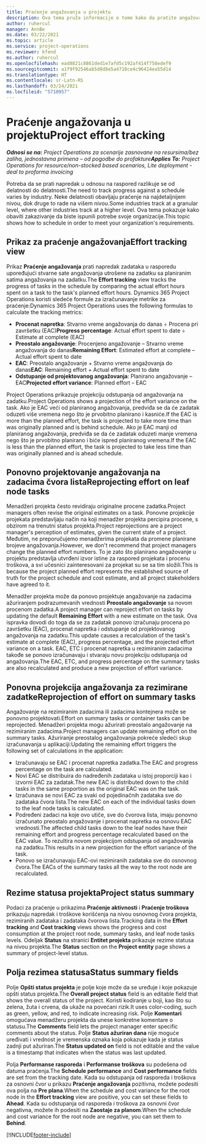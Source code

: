 ```yaml
---
title: Praćenje angažovanja u projektu
description: Ova tema pruža informacije o tome kako da pratite angažovanje u projektu i napredak posla.
author: ruhercul
manager: AnnBe
ms.date: 03/22/2021
ms.topic: article
ms.service: project-operations
ms.reviewer: kfend
ms.author: ruhercul
ms.openlocfilehash: ead8821c8861ded1e7afd5c192af414f758edef9
ms.sourcegitcommit: a1f9f92546ab5d8d8e5a4710ce4c96414ea55d14
ms.translationtype: HT
ms.contentlocale: sr-Latn-RS
ms.lasthandoff: 03/24/2021
ms.locfileid: "5710957"
---
```

# <a name="project-effort-tracking"></a><span data-ttu-id="4ae38-103">Praćenje angažovanja u projektu</span><span class="sxs-lookup"><span data-stu-id="4ae38-103">Project effort tracking</span></span>

<span data-ttu-id="4ae38-104">_**Odnosi se na:** Project Operations za scenarije zasnovane na resursima/bez zaliha, jednostavna primena – od pogodbe do profakture_</span><span class="sxs-lookup"><span data-stu-id="4ae38-104">_**Applies To:** Project Operations for resource/non-stocked based scenarios, Lite deployment - deal to proforma invoicing_</span></span>

<span data-ttu-id="4ae38-105">Potreba da se prati napredak u odnosu na raspored razlikuje se od delatnosti do delatnosti.</span><span class="sxs-lookup"><span data-stu-id="4ae38-105">The need to track progress against a schedule varies by industry.</span></span> <span data-ttu-id="4ae38-106">Neke delatnosti obavljaju praćenje na najdetaljnijem nivou, dok druge to rade na višem nivou.</span><span class="sxs-lookup"><span data-stu-id="4ae38-106">Some industries track at a granular level, where other industries track at a higher level.</span></span> <span data-ttu-id="4ae38-107">Ova tema pokazuje kako obaviti zakazivanje da biste ispunili potrebe svoje organizacije.</span><span class="sxs-lookup"><span data-stu-id="4ae38-107">This topic shows how to schedule in order to meet your organization's requirements.</span></span>

## <a name="effort-tracking-view"></a><span data-ttu-id="4ae38-108">Prikaz za praćenje angažovanja</span><span class="sxs-lookup"><span data-stu-id="4ae38-108">Effort tracking view</span></span>

<span data-ttu-id="4ae38-109">Prikaz **Praćenje angažovanja** prati napredak zadataka u rasporedu upoređujući stvarne sate angažovanja utrošene na zadatku sa planiranim satima angažovanja na zadatku.</span><span class="sxs-lookup"><span data-stu-id="4ae38-109">The **Effort tracking** view tracks the progress of tasks in the schedule by comparing the actual effort hours spent on a task to the task's planned effort hours.</span></span> <span data-ttu-id="4ae38-110">Dynamics 365 Project Operations koristi sledeće formule za izračunavanje metrike za praćenje:</span><span class="sxs-lookup"><span data-stu-id="4ae38-110">Dynamics 365 Project Operations uses the following formulas to calculate the tracking metrics:</span></span>

- <span data-ttu-id="4ae38-111">**Procenat napretka**: Stvarno vreme angažovanja do danas ÷ Procena pri završetku (EAC)</span><span class="sxs-lookup"><span data-stu-id="4ae38-111">**Progress percentage**: Actual effort spent to date ÷ Estimate at complete (EAC)</span></span> 
- <span data-ttu-id="4ae38-112">**Preostalo angažovanje**: Procenjeno angažovanje – Stvarno vreme angažovanja do danas</span><span class="sxs-lookup"><span data-stu-id="4ae38-112">**Remaining Effort**: Estimated effort at complete – Actual effort spent to date</span></span> 
- <span data-ttu-id="4ae38-113">**EAC**: Preostalo angažovanje + Stvarno vreme angažovanja do danas</span><span class="sxs-lookup"><span data-stu-id="4ae38-113">**EAC**: Remaining effort + Actual effort spent to date</span></span> 
- <span data-ttu-id="4ae38-114">**Odstupanje od projektovanog angažovanja**: Planirano angažovanje – EAC</span><span class="sxs-lookup"><span data-stu-id="4ae38-114">**Projected effort variance**: Planned effort – EAC</span></span>

<span data-ttu-id="4ae38-115">Project Operations prikazuje projekciju odstupanja od angažovanja na zadatku.</span><span class="sxs-lookup"><span data-stu-id="4ae38-115">Project Operations shows a projection of the effort variance on the task.</span></span> <span data-ttu-id="4ae38-116">Ako je EAC veći od planiranog angažovanja, predviđa se da će zadatak oduzeti više vremena nego što je prvobitno planirano i kasniće.</span><span class="sxs-lookup"><span data-stu-id="4ae38-116">If the EAC is more than the planned effort, the task is projected to take more time than was originally planned and is behind schedule.</span></span> <span data-ttu-id="4ae38-117">Ako je EAC manji od planiranog angažovanja, predviđa se da će zadatak oduzeti manje vremena nego što je prvobitno planirano i biće ispred planiranog vremena.</span><span class="sxs-lookup"><span data-stu-id="4ae38-117">If the EAC is less than the planned effort, the task is projected to take less time than was originally planned and is ahead schedule.</span></span>

## <a name="reprojecting-effort-on-leaf-node-tasks"></a><span data-ttu-id="4ae38-118">Ponovno projektovanje angažovanja na zadacima čvora lista</span><span class="sxs-lookup"><span data-stu-id="4ae38-118">Reprojecting effort on leaf node tasks</span></span>

<span data-ttu-id="4ae38-119">Menadžeri projekta često revidiraju originalne procene zadatka.</span><span class="sxs-lookup"><span data-stu-id="4ae38-119">Project managers often revise the original estimates on a task.</span></span> <span data-ttu-id="4ae38-120">Ponovne projekcije projekata predstavljaju način na koji menadžer projekta percipira procene, s obzirom na trenutni status projekta.</span><span class="sxs-lookup"><span data-stu-id="4ae38-120">Project reprojections are a project manager's perception of estimates, given the current state of a project.</span></span> <span data-ttu-id="4ae38-121">Međutim, ne preporučujemo menadžerima projekata da promene planirane brojeve angažovanja.</span><span class="sxs-lookup"><span data-stu-id="4ae38-121">However, we don't recommend that project managers change the planned effort numbers.</span></span> <span data-ttu-id="4ae38-122">To je zato što planirano angažovanje u projektu predstavlja utvrđeni izvor istine za raspored projekata i procenu troškova, a svi učesnici zainteresovani za projekat su se sa tim složili.</span><span class="sxs-lookup"><span data-stu-id="4ae38-122">This is because the project planned effort represents the established source of truth for the project schedule and cost estimate, and all project stakeholders have agreed to it.</span></span>

<span data-ttu-id="4ae38-123">Menadžer projekta može da ponovo projektuje angažovanje na zadacima ažuriranjem podrazumevanih vrednosti **Preostalo angažovanje** sa novom procenom zadatka.</span><span class="sxs-lookup"><span data-stu-id="4ae38-123">A project manager can reproject effort on tasks by updating the default **Remaining Effort** with a new estimate on the task.</span></span> <span data-ttu-id="4ae38-124">Ova ispravka dovodi do toga da se za zadatak ponovo izračunaju procena po završetku (EAC), procenat napretka i odstupanje od projektovanog angažovanja na zadatku.</span><span class="sxs-lookup"><span data-stu-id="4ae38-124">This update causes a recalculation of the task's estimate at complete (EAC), progress percentage, and the projected effort variance on a task.</span></span> <span data-ttu-id="4ae38-125">EAC, ETC i procenat napretka u rezimiranim zadacima takođe se ponovo izračunavaju i stvaraju novu projekciju odstupanja od angažovanja.</span><span class="sxs-lookup"><span data-stu-id="4ae38-125">The EAC, ETC, and progress percentage on the summary tasks are also recalculated and produce a new projection of effort variance.</span></span>

## <a name="reprojection-of-effort-on-summary-tasks"></a><span data-ttu-id="4ae38-126">Ponovna projekcija angažovanja za rezimirane zadatke</span><span class="sxs-lookup"><span data-stu-id="4ae38-126">Reprojection of effort on summary tasks</span></span>

<span data-ttu-id="4ae38-127">Angažovanje na rezimiranim zadacima ili zadacima kontejnera može se ponovno projektovati.</span><span class="sxs-lookup"><span data-stu-id="4ae38-127">Effort on summary tasks or container tasks can be reprojected.</span></span> <span data-ttu-id="4ae38-128">Menadžeri projekta mogu ažurirati preostalo angažovanje na rezimiranim zadacima.</span><span class="sxs-lookup"><span data-stu-id="4ae38-128">Project managers can update remaining effort on the summary tasks.</span></span> <span data-ttu-id="4ae38-129">Ažuriranje preostalog angažovanja pokreće sledeći skup izračunavanja u aplikaciji:</span><span class="sxs-lookup"><span data-stu-id="4ae38-129">Updating the remaining effort triggers the following set of calculations in the application:</span></span>

- <span data-ttu-id="4ae38-130">Izračunavaju se EAC i procenat napretka zadatka.</span><span class="sxs-lookup"><span data-stu-id="4ae38-130">The EAC and progress percentage on the task are calculated.</span></span>
- <span data-ttu-id="4ae38-131">Novi EAC se distribuira do nadređenih zadataka u istoj proporciji kao i izvorni EAC za zadatak.</span><span class="sxs-lookup"><span data-stu-id="4ae38-131">The new EAC is distributed down to the child tasks in the same proportion as the original EAC was on the task.</span></span>
- <span data-ttu-id="4ae38-132">Izračunava se novi EAC za svaki od pojedinačnih zadataka sve do zadataka čvora lista.</span><span class="sxs-lookup"><span data-stu-id="4ae38-132">The new EAC on each of the individual tasks down to the leaf node tasks is calculated.</span></span> 
- <span data-ttu-id="4ae38-133">Podređeni zadaci na koje ovo utiče, sve do čvorova lista, imaju ponovno izračunato preostalo angažovanje i procenat napretka na osnovu EAC vrednosti.</span><span class="sxs-lookup"><span data-stu-id="4ae38-133">The affected child tasks down to the leaf nodes have their remaining effort and progress percentage recalculated based on the EAC value.</span></span> <span data-ttu-id="4ae38-134">To rezultira novom projekcijom odstupanja od angažovanja na zadatku.</span><span class="sxs-lookup"><span data-stu-id="4ae38-134">This results in a new projection for the effort variance of the task.</span></span> 
- <span data-ttu-id="4ae38-135">Ponovo se izračunavaju EAC-ovi rezimiranih zadataka sve do osnovnog čvora.</span><span class="sxs-lookup"><span data-stu-id="4ae38-135">The EACs of the summary tasks all the way to the root node are recalculated.</span></span>


## <a name="project-status-summary"></a><span data-ttu-id="4ae38-136">Rezime statusa projekta</span><span class="sxs-lookup"><span data-stu-id="4ae38-136">Project status summary</span></span>

<span data-ttu-id="4ae38-137">Podaci za praćenje u prikazima **Praćenje aktivnosti** i **Praćenje troškova** prikazuju napredak i troškove korišćenja na nivou osnovnog čvora projekta, rezimiranih zadataka i zadataka čvorova lista.</span><span class="sxs-lookup"><span data-stu-id="4ae38-137">Tracking data in the **Effort tracking** and **Cost tracking** views shows the progress and cost consumption at the project root node, summary tasks, and leaf node tasks levels.</span></span> <span data-ttu-id="4ae38-138">Odeljak **Status** na stranici **Entitet projekta** prikazuje rezime statusa na nivou projekta.</span><span class="sxs-lookup"><span data-stu-id="4ae38-138">The **Status** section on the **Project entity** page shows a summary of project-level status.</span></span>

## <a name="status-summary-fields"></a><span data-ttu-id="4ae38-139">Polja rezimea statusa</span><span class="sxs-lookup"><span data-stu-id="4ae38-139">Status summary fields</span></span>

<span data-ttu-id="4ae38-140">Polje **Opšti status projekta** je polje koje može da se uređuje i koje pokazuje opšti status projekta.</span><span class="sxs-lookup"><span data-stu-id="4ae38-140">The **Overall project status** field is an editable field that shows the overall status of the project.</span></span> <span data-ttu-id="4ae38-141">Koristi kodiranje u boji, kao što su zelena, žuta i crvena, da ukaže na povećani rizik.</span><span class="sxs-lookup"><span data-stu-id="4ae38-141">It uses color-coding, such as green, yellow, and red, to indicate increasing risk.</span></span> <span data-ttu-id="4ae38-142">Polje **Komentari** omogućava menadžeru projekta da unese konkretne komentare o statusu.</span><span class="sxs-lookup"><span data-stu-id="4ae38-142">The **Comments** field lets the project manager enter specific comments about the status.</span></span> <span data-ttu-id="4ae38-143">Polje **Status ažuriran dana** nije moguće uređivati i vrednost je vremenska oznaka koja pokazuje kada je status zadnji put ažuriran.</span><span class="sxs-lookup"><span data-stu-id="4ae38-143">The **Status updated on** field is not editable and the value is a timestamp that indicates when the status was last updated.</span></span>

<span data-ttu-id="4ae38-144">Polja **Performanse rasporeda** i **Performanse troškova** su podešena od datuma praćenja.</span><span class="sxs-lookup"><span data-stu-id="4ae38-144">The **Schedule performance** and **Cost performance** fields are set from the tracking date.</span></span> <span data-ttu-id="4ae38-145">Kada su odstupanja od rasporeda i troškova za osnovni čvor u prikazu **Praćenje angažovanja** pozitivna, možete podesiti ova polja na **Pre plana**.</span><span class="sxs-lookup"><span data-stu-id="4ae38-145">When the schedule and cost variance for the root node in the **Effort tracking** view are positive, you can set these fields to **Ahead**.</span></span> <span data-ttu-id="4ae38-146">Kada su odstupanja od rasporeda i troškova za osnovni čvor negativna, možete ih podesiti na **Zaostaje za planom**.</span><span class="sxs-lookup"><span data-stu-id="4ae38-146">When the schedule and cost variance for the root node are negative, you can set them to **Behind**.</span></span>


[!INCLUDE[footer-include](../includes/footer-banner.md)]
